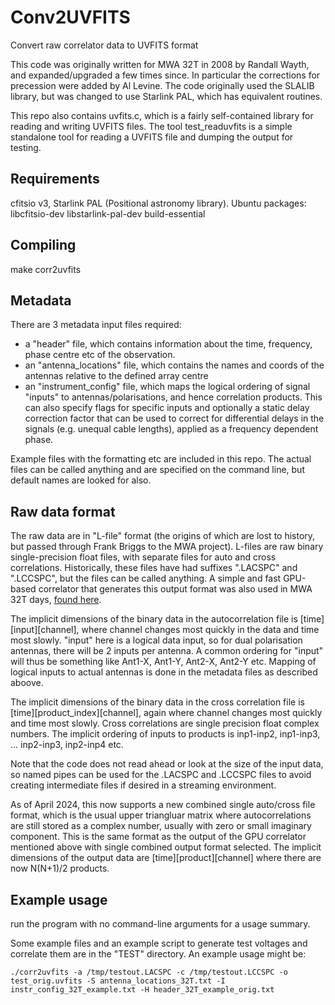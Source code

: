 # Conv2UVFITS
Convert raw correlator data to UVFITS format

This code was originally written for MWA 32T in 2008 by Randall Wayth, and expanded/upgraded a few times since. In particular the corrections for precession were added by Al Levine. The code originally used the SLALIB library, but was changed to use Starlink PAL, which has equivalent routines.

This repo also contains uvfits.c, which is a fairly self-contained library for reading and writing UVFITS files. The tool test_readuvfits is a simple standalone tool for reading a UVFITS file and dumping the output for testing.

## Requirements
cfitsio v3, Starlink PAL (Positional astronomy library).
Ubuntu packages: libcfitsio-dev libstarlink-pal-dev build-essential

## Compiling
make corr2uvfits

## Metadata
There are 3 metadata input files required:

- a "header" file, which contains information about the time, frequency, phase centre etc of the observation.
- an "antenna_locations" file, which contains the names and coords of the antennas relative to the defined array centre
- an "instrument_config" file, which maps the logical ordering of signal "inputs" to antennas/polarisations, and hence correlation products. This can also specify flags for specific inputs and optionally a static delay correction factor that can be used to correct for differential delays in the signals (e.g. unequal cable lengths), applied as a frequency dependent phase.

Example files with the formatting etc are included in this repo. The actual files can be called anything and are specified on the command line, but default names are looked for also.

## Raw data format
The raw data are in "L-file" format (the origins of which are lost to history, but passed through Frank Briggs to the MWA project).  L-files are raw binary single-precision float files, with separate files for auto and cross correlations. Historically, these files have had suffixes ".LACSPC" and ".LCCSPC", but the files can be called anything. A simple and fast GPU-based correlator that generates this output format was also used in MWA 32T days, [found here](https://github.com/MWATelescope/corr_GPU).

The implicit dimensions of the binary data in the autocorrelation file is [time][input][channel], where channel changes most quickly in the data and time most slowly.
"input" here is a logical data input, so for dual polarisation antennas, there will be 2 inputs per antenna. A common ordering for "input" will thus be something like Ant1-X, Ant1-Y, Ant2-X, Ant2-Y etc.
Mapping of logical inputs to actual antennas is done in the metadata files as described aboove.

The implicit dimensions of the binary data in the cross correlation file is [time][product_index][channel], again where channel changes most quickly and time most slowly.
Cross correlations are single precision float complex numbers. The implicit ordering of inputs to products is inp1-inp2, inp1-inp3, ... inp2-inp3, inp2-inp4 etc.

Note that the code does not read ahead or look at the size of the input data, so named pipes can be used for the .LACSPC and .LCCSPC files to avoid creating intermediate files if desired in a streaming environment.

As of April 2024, this now supports a new combined single auto/cross file format, which is the usual upper triangluar matrix where autocorrelations are still stored as a complex number, usually with zero or small imaginary component. 
This is the same format as the output of the GPU correlator mentioned above with single combined output format selected.  The implicit dimensions of the output data are [time][product][channel] where there are now N(N+1)/2 products.

## Example usage
run the program with no command-line arguments for a usage summary.

Some example files and an example script to generate test voltages and correlate them are in the "TEST" directory.
An example usage might be:

`./corr2uvfits -a /tmp/testout.LACSPC -c /tmp/testout.LCCSPC -o test_orig.uvfits -S antenna_locations_32T.txt -I instr_config_32T_example.txt -H header_32T_example_orig.txt`
